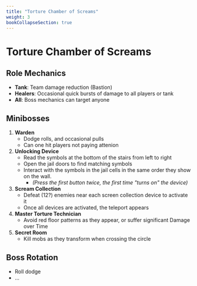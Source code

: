 ```yaml
---
title: "Torture Chamber of Screams"
weight: 3
bookCollapseSection: true
---
```


# Torture Chamber of Screams

## Role Mechanics
- **Tank**: Team damage reduction (Bastion)
- **Healers**: Occasional quick bursts of damage to all players or tank
- **All**: Boss mechanics can target anyone

## Minibosses

1. **Warden**
    - Dodge rolls, and occasional pulls
    - Can one hit players not paying attenion
1. **Unlocking Device**
    - Read the symbols at the bottom of the stairs from left to right
    - Open the jail doors to find matching symbols
    - Interact with the symbols in the jail cells in the same order they show on the wall. 
      - _(Press the first button twice, the first time "turns on" the device)_
1. **Scream Collection**
    - Defeat (12?) enemies near each screen collection device to activate it
    - Once all devices are activated, the teleport appears
1. **Master Torture Technician**
    - Avoid red floor patterns as they appear, or suffer significant Damage over Time
1. **Secret Room**
    - Kill mobs as they transform when crossing the circle

## Boss Rotation

- Roll dodge
- ...
